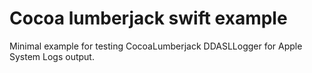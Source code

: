 # Cocoa lumberjack swift example

Minimal example for testing CocoaLumberjack DDASLLogger for Apple System Logs output.
